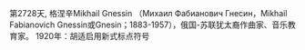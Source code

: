 第2728天, 格涅辛Mikhail Gnessin （Михаил Фабианович Гнесин，Mikhail Fabianovich Gnessin或Gnesin；1883-1957），俄国-苏联犹太裔作曲家、音乐教育家。
1920年：胡适启用新式标点符号